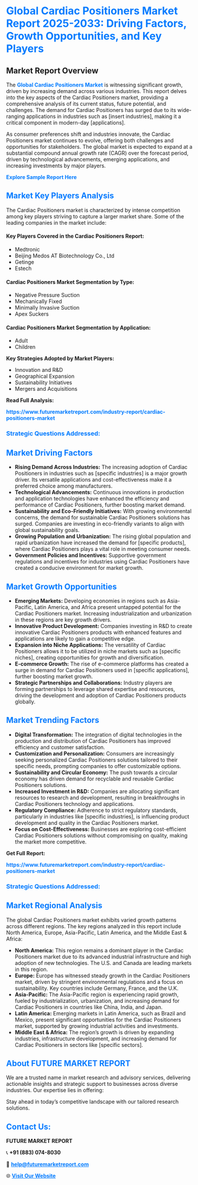 <h1 style="color: #007BFF;">Global Cardiac Positioners Market Report 2025-2033: Driving Factors, Growth Opportunities, and Key Players</h1>

<section id="overview">
<h2>Market Report Overview</h2>
<p>The <a href="https://www.futuremarketreport.com/industry-report/cardiac-positioners-market" style="color: #007BFF; text-decoration: none;"><strong>Global Cardiac Positioners Market</strong></a> is witnessing significant growth, driven by increasing demand across various industries. This report delves into the key aspects of the Cardiac Positioners market, providing a comprehensive analysis of its current status, future potential, and challenges. The demand for Cardiac Positioners has surged due to its wide-ranging applications in industries such as [insert industries], making it a critical component in modern-day [applications].</p>
<p>As consumer preferences shift and industries innovate, the Cardiac Positioners market continues to evolve, offering both challenges and opportunities for stakeholders. The global market is expected to expand at a substantial compound annual growth rate (CAGR) over the forecast period, driven by technological advancements, emerging applications, and increasing investments by major players.</p>
</section>

<section id="overview">
<p><a href="https://www.futuremarketreport.com/request-sample/reportId=64543" style="color: #007BFF; text-decoration: none;"><strong>Explore Sample Report Here</strong></a></p>
</section>

<section id="key-players">
<h2 style="color: #007BFF;">Market Key Players Analysis</h2>
<p>The Cardiac Positioners market is characterized by intense competition among key players striving to capture a larger market share. Some of the leading companies in the market include:</p>
<h4>Key Players Covered in the Cardiac Positioners Report:</h4>
<ul><li>Medtronic</li><li>Beijing Medos AT Biotechnology Co., Ltd</li><li>Getinge</li><li>Estech</li></ul>
<h4>Cardiac Positioners Market Segmentation by Type:</h4>
<ul><li>Negative Pressure Suction</li><li>Mechanically Fixed</li><li>Minimally Invasive Suction</li><li>Apex Suckers</li></ul>

<h4>Cardiac Positioners Market Segmentation by Application:</h4>
<ul><li>Adult</li><li>Children</li></ul>
<p><strong>Key Strategies Adopted by Market Players:</strong></p>
<ul>
<li>Innovation and R&D</li>
<li>Geographical Expansion</li>
<li>Sustainability Initiatives</li>
<li>Mergers and Acquisitions</li>
</ul>
</section>

<section>
<p><strong>Read Full Analysis: </strong></p><a href="https://www.futuremarketreport.com/industry-report/cardiac-positioners-market" style="color: #007BFF; text-decoration: none;"><strong>https://www.futuremarketreport.com/industry-report/cardiac-positioners-market</strong></a>
<h3 style="color: #007BFF;">Strategic Questions Addressed:</h3>
</section>

<section id="driving-factors">
<h2 style="color: #007BFF;">Market Driving Factors</h2>
<ul>
<li><strong>Rising Demand Across Industries:</strong> The increasing adoption of Cardiac Positioners in industries such as [specific industries] is a major growth driver. Its versatile applications and cost-effectiveness make it a preferred choice among manufacturers.</li>
<li><strong>Technological Advancements:</strong> Continuous innovations in production and application technologies have enhanced the efficiency and performance of Cardiac Positioners, further boosting market demand.</li>
<li><strong>Sustainability and Eco-Friendly Initiatives:</strong> With growing environmental concerns, the demand for sustainable Cardiac Positioners solutions has surged. Companies are investing in eco-friendly variants to align with global sustainability goals.</li>
<li><strong>Growing Population and Urbanization:</strong> The rising global population and rapid urbanization have increased the demand for [specific products], where Cardiac Positioners plays a vital role in meeting consumer needs.</li>
<li><strong>Government Policies and Incentives:</strong> Supportive government regulations and incentives for industries using Cardiac Positioners have created a conducive environment for market growth.</li>
</ul>
</section>

<section id="growth-opportunities">
<h2 style="color: #007BFF;">Market Growth Opportunities</h2>
<ul>
<li><strong>Emerging Markets:</strong> Developing economies in regions such as Asia-Pacific, Latin America, and Africa present untapped potential for the Cardiac Positioners market. Increasing industrialization and urbanization in these regions are key growth drivers.</li>
<li><strong>Innovative Product Development:</strong> Companies investing in R&D to create innovative Cardiac Positioners products with enhanced features and applications are likely to gain a competitive edge.</li>
<li><strong>Expansion into Niche Applications:</strong> The versatility of Cardiac Positioners allows it to be utilized in niche markets such as [specific niches], creating opportunities for growth and diversification.</li>
<li><strong>E-commerce Growth:</strong> The rise of e-commerce platforms has created a surge in demand for Cardiac Positioners used in [specific applications], further boosting market growth.</li>
<li><strong>Strategic Partnerships and Collaborations:</strong> Industry players are forming partnerships to leverage shared expertise and resources, driving the development and adoption of Cardiac Positioners products globally.</li>
</ul>
</section>

<section id="trending-factors">
<h2 style="color: #007BFF;">Market Trending Factors</h2>
<ul>
<li><strong>Digital Transformation:</strong> The integration of digital technologies in the production and distribution of Cardiac Positioners has improved efficiency and customer satisfaction.</li>
<li><strong>Customization and Personalization:</strong> Consumers are increasingly seeking personalized Cardiac Positioners solutions tailored to their specific needs, prompting companies to offer customizable options.</li>
<li><strong>Sustainability and Circular Economy:</strong> The push towards a circular economy has driven demand for recyclable and reusable Cardiac Positioners solutions.</li>
<li><strong>Increased Investment in R&D:</strong> Companies are allocating significant resources to research and development, resulting in breakthroughs in Cardiac Positioners technology and applications.</li>
<li><strong>Regulatory Compliance:</strong> Adherence to strict regulatory standards, particularly in industries like [specific industries], is influencing product development and quality in the Cardiac Positioners market.</li>
<li><strong>Focus on Cost-Effectiveness:</strong> Businesses are exploring cost-efficient Cardiac Positioners solutions without compromising on quality, making the market more competitive.</li>
</ul>
</section>

<section>
<p><strong>Get Full Report: </strong></p><a href="https://www.futuremarketreport.com/industry-report/cardiac-positioners-market" style="color: #007BFF; text-decoration: none;"><strong>https://www.futuremarketreport.com/industry-report/cardiac-positioners-market</strong></a>
<h3 style="color: #007BFF;">Strategic Questions Addressed:</h3>
</section>


<section id="regional-analysis">
<h2 style="color: #007BFF;">Market Regional Analysis</h2>
<p>The global Cardiac Positioners market exhibits varied growth patterns across different regions. The key regions analyzed in this report include North America, Europe, Asia-Pacific, Latin America, and the Middle East & Africa:</p>
<ul>
<li><strong>North America:</strong> This region remains a dominant player in the Cardiac Positioners market due to its advanced industrial infrastructure and high adoption of new technologies. The U.S. and Canada are leading markets in this region.</li>
<li><strong>Europe:</strong> Europe has witnessed steady growth in the Cardiac Positioners market, driven by stringent environmental regulations and a focus on sustainability. Key countries include Germany, France, and the U.K.</li>
<li><strong>Asia-Pacific:</strong> The Asia-Pacific region is experiencing rapid growth, fueled by industrialization, urbanization, and increasing demand for Cardiac Positioners in countries like China, India, and Japan.</li>
<li><strong>Latin America:</strong> Emerging markets in Latin America, such as Brazil and Mexico, present significant opportunities for the Cardiac Positioners market, supported by growing industrial activities and investments.</li>
<li><strong>Middle East & Africa:</strong> The region’s growth is driven by expanding industries, infrastructure development, and increasing demand for Cardiac Positioners in sectors like [specific sectors].</li>
</ul>
</section>

<footer>
<h2 style="color: #007BFF;">About FUTURE MARKET REPORT</h2>
<p>We are a trusted name in market research and advisory services, delivering actionable insights and strategic support to businesses across diverse industries. Our expertise lies in offering:</p>

<p>Stay ahead in today’s competitive landscape with our tailored research solutions.</p>

<h2 style="color: #007BFF;">Contact Us:</h2>
<p><strong>FUTURE MARKET REPORT</strong></p>
<p>📞 <strong>+91 (883) 074-8030</strong></p>
<p>📧 <strong><a href="mailto:help@futuremarketreport.com" style="color: #007BFF;">help@futuremarketreport.com</a></strong></p>
<p>🌐 <strong><a href="https://www.futuremarketreport.com/" style="color: #007BFF;">Visit Our Website</a></strong></p>
</footer>